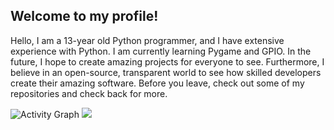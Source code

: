 ## Welcome to my profile!
Hello, I am a 13-year old Python programmer, and I have extensive experience with Python. I am currently learning Pygame and GPIO. In the future, I hope to create amazing projects for everyone to see. Furthermore, I believe in an open-source, transparent world to see how skilled developers create their amazing software. Before you leave, check out some of my repositories and check back for more.

![Activity Graph](https://activity-graph.herokuapp.com/graph?username=aarindave&theme=github)
<img src="https://github-readme-stats.vercel.app/api/top-langs/?username=aarindave&layout=compact"/>
